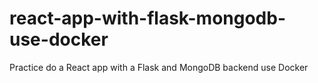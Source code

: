 # react-app-with-flask-mongodb-use-docker
Practice do a React app with a Flask and MongoDB backend use Docker
